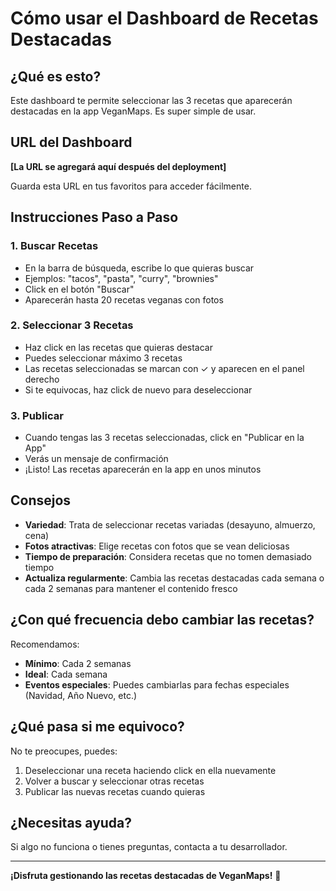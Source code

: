 # Cómo usar el Dashboard de Recetas Destacadas

## ¿Qué es esto?

Este dashboard te permite seleccionar las 3 recetas que aparecerán destacadas en la app VeganMaps. Es super simple de usar.

## URL del Dashboard

**[La URL se agregará aquí después del deployment]**

Guarda esta URL en tus favoritos para acceder fácilmente.

## Instrucciones Paso a Paso

### 1. Buscar Recetas

- En la barra de búsqueda, escribe lo que quieras buscar
- Ejemplos: "tacos", "pasta", "curry", "brownies"
- Click en el botón "Buscar"
- Aparecerán hasta 20 recetas veganas con fotos

### 2. Seleccionar 3 Recetas

- Haz click en las recetas que quieras destacar
- Puedes seleccionar máximo 3 recetas
- Las recetas seleccionadas se marcan con ✓ y aparecen en el panel derecho
- Si te equivocas, haz click de nuevo para deseleccionar

### 3. Publicar

- Cuando tengas las 3 recetas seleccionadas, click en "Publicar en la App"
- Verás un mensaje de confirmación
- ¡Listo! Las recetas aparecerán en la app en unos minutos

## Consejos

- **Variedad**: Trata de seleccionar recetas variadas (desayuno, almuerzo, cena)
- **Fotos atractivas**: Elige recetas con fotos que se vean deliciosas
- **Tiempo de preparación**: Considera recetas que no tomen demasiado tiempo
- **Actualiza regularmente**: Cambia las recetas destacadas cada semana o cada 2 semanas para mantener el contenido fresco

## ¿Con qué frecuencia debo cambiar las recetas?

Recomendamos:
- **Mínimo**: Cada 2 semanas
- **Ideal**: Cada semana
- **Eventos especiales**: Puedes cambiarlas para fechas especiales (Navidad, Año Nuevo, etc.)

## ¿Qué pasa si me equivoco?

No te preocupes, puedes:
1. Deseleccionar una receta haciendo click en ella nuevamente
2. Volver a buscar y seleccionar otras recetas
3. Publicar las nuevas recetas cuando quieras

## ¿Necesitas ayuda?

Si algo no funciona o tienes preguntas, contacta a tu desarrollador.

---

**¡Disfruta gestionando las recetas destacadas de VeganMaps!** 🌱
